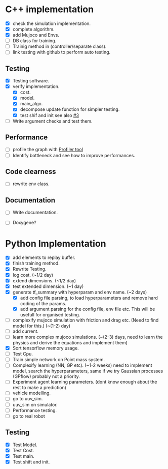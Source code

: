 # C++ implementation

- [X] check the simulation implementation.
- [X] complete algorithm.
- [X] add Mujoco and Envs.
- [ ] DB class for training.
- [ ] Trainig method in (controller/separate class).
- [ ] link testing with github to perform auto testing.

## Testing

 - [X] Testing software.
 - [X] verify implementation.
    - [X] cost.
    - [X] model.
    - [X] main_algo.
    - [X] decompose update function for simpler testing.
    - [X] test shif and init see also [#3](/../../issues/1)
 - [ ] Write argument checks and test them.

## Performance

  - [ ] profile the graph with [Profiler tool](https://www.tensorflow.org/guide/profiler)
  - [ ] Identify bottleneck and see how to improve performances.

## Code clearness

  - [ ] rewrite env class.

## Documentation

  - [ ] Write documentation.
  - [ ] Doxygene?


# Python Implementation

  - [X] add elements to replay buffer.
  - [X] finish training method.
  - [X] Rewrite Testing.
  - [X] log cost. (~1/2 day)
  - [X] extend dimensions. (~1/2 day)
  - [X] test extended dimension. (~1 day)
  - [X] generate tf_summary with hyperparam and env name. (~2 days)
    - [X] add config file parsing, to load hyperparameters and remove hard coding of the params.
    - [X] add argument parsing for the config file, env file etc.
    This will be usefull for organised testing.
  - [ ] complexify mujoco simulation with friction and drag etc. (Need to find model for this.) (~(1-2) day)
  - [ ] add current.
  - [ ] learn more complex mujoco simulations. (~(2-3) days, need to learn the physics and derive the equations and  implement them)
  - [X] Sort tensorflow memory usage.
  - [ ] Test Cpu.
  - [ ] Train simple network on Point mass system.
  - [ ] Complexify learning (NN, GP etc). (~1-2 weeks) need to implement model, search the hyperparameters, same if we try Gaussian processes (GPflow) probably not a priority.
  - [ ] Experiment agent learning parameters. (dont know enough about the rest to make a prediction)
  - [ ] vehicle modelling.
  - [ ] go to uuv_sim.
  - [ ] uuv_sim on simulator.
  - [ ] Performance testing.
  - [ ] go to real robot

## Testing

  - [X] Test Model.
  - [X] Test Cost.
  - [X] Test main.
  - [X] Test shift and init.
